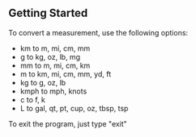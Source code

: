 ## Getting Started

To convert a measurement, use the following options:

- km to m, mi, cm, mm
- g to kg, oz, lb, mg
- mm to m, mi, cm, km
- m to km, mi, cm, mm, yd, ft
- kg to g, oz, lb
- kmph to mph, knots
- c to f, k
- L to gal, qt, pt, cup, oz, tbsp, tsp

To exit the program, just type "exit"